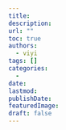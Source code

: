 ```yaml
---
title: 
description: 
url: ""
toc: true
authors:
  - viyi
tags: []
categories:
  - 
date: 
lastmod: 
publishDate: 
featuredImage: 
draft: false
---
```



<!--more-->